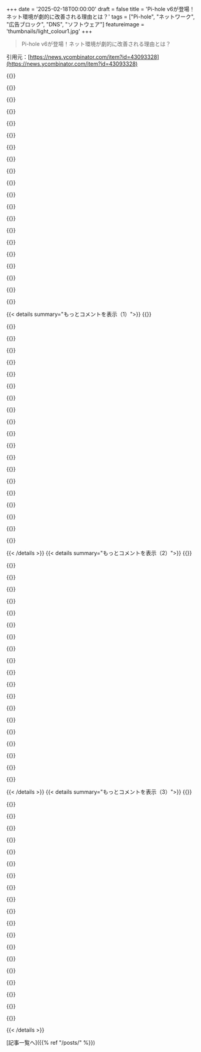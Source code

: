 +++
date = '2025-02-18T00:00:00'
draft = false
title = 'Pi-hole v6が登場！ネット環境が劇的に改善される理由とは？'
tags = ["Pi-hole", "ネットワーク", "広告ブロック", "DNS", "ソフトウェア"]
featureimage = 'thumbnails/light_colour1.jpg'
+++

> Pi-hole v6が登場！ネット環境が劇的に改善される理由とは？

引用元：[https://news.ycombinator.com/item?id=43093328](https://news.ycombinator.com/item?id=43093328)

{{<matomeQuote body="最近Pi-holeを始めたんだけど、基本的な機能がないのに驚いたよ。リクエストが実際にはブロックされず、ログにはブロックされるはずのものが表示される“ドライラン”みたいな機能がないのが重要なんだ。導入する前にネットワークの動きを見て修正したいんだよね。別のクライアントごとに異なる設定ができないのも困る。スマートテレビ用の厳しいリストと、スマホのリストを分けたいんだけど、ユーザーエラーかもしれないけどUIは分かりづらい。" userName="andy_xor_andrew" createdAt="2025-02-18T19:10:21" color="">}}

{{<matomeQuote body="＞“別のクライアントごとに異なる設定ができないのも困る”そういうメニューがあるよ、Clientsって。グループを作ってその中にクライアントを追加してブロックを設定すればいい。特定のクライアント用のグループを作ればうまくいくよ。" userName="MyOutfitIsVague" createdAt="2025-02-18T19:31:51" color="">}}

{{<matomeQuote body="ちょっと複雑なんだよね。君の提案は、(1) Pi-holeをDHCPサーバーにしているか、(2) すべてのデバイスがPi-holeのIPを使うように設定されてる場合にうまくいく。大体はルーターのDNS設定をPi-holeにしてて、そうなるとダッシュボードにはルーターだけが表示されるんだ。" userName="paxys" createdAt="2025-02-18T20:35:42" color="">}}

{{<matomeQuote body="＞ダッシュボードにはルーターだけが表示されるんだそれはルーターの性能に依るよ。多くのルーターはDHCPでクライアントに出すDNS情報の設定があって、そうすれば全てのクライアントが直接Pi-holeを使うことになる。設定の少ないルーターは上流のDNSサーバーの設定しかできないからPi-holeのグループ機能を使うのは無理だ。でも、ルーターのDHCPをオフにしてPi-holeを使えば簡単だよ。これが僕のネットワークの使い方なんだけど、特に問題はなかった。" userName="jimsmart" createdAt="2025-02-18T20:48:36" color="#ff5c5c">}}

{{<matomeQuote body="ゲートウェイの設定次第で、ポート53のリクエストを禁止したり、別のマシンにリダイレクトすることもできるよ。" userName="master_crab" createdAt="2025-02-18T23:24:06" color="">}}

{{<matomeQuote body="それはちょっとごちゃごちゃしてると思う。DNSはHTTPのようにリダイレクトできないから、君が言ってるのはポートフォワーディングを使って実装するしかないけど、DNSをトンネルさせるルーターは見たことがない。ポートフォワーディングでは、Pi-holeのグループ機能を使うには適さないと思うな。" userName="jimsmart" createdAt="2025-02-19T19:51:58" color="">}}

{{<matomeQuote body="＞DNSはHTTPのようにリダイレクトできないdnsmasqは最近すごく進化して、ドメインのリダイレクトができるようになったよ。今またmanページを読む時間だね。" userName="sml156" createdAt="2025-02-20T21:38:00" color="">}}

{{<matomeQuote body="それだと、デバイスがDHCPのDNSリクエストを無視する場合の解決にはならないよ。" userName="master_crab" createdAt="2025-02-19T23:12:54" color="">}}

{{<matomeQuote body="＞デバイスがDHCPのDNSリクエストを無視する場合の解決にはならないそれはこのスレッドで初めて出た話だね。でも君の言いたいことは分かった。iptablesを使って外部のトラフィックをローカルIPに転送することが可能だけど、単純にポート53のトラフィックを送るだけじゃなく、Pi-holeを除外するようにしないといけない。別のデバイスのためだけの特定のルールにする必要があるよ。" userName="jimsmart" createdAt="2025-02-20T01:17:21" color="">}}

{{<matomeQuote body="DHCPデバイスがDNSの挙動を制御する方法の話だよ。その多くはゲートウェイデバイスにもなっていて、内部のファイアウォールもあるからね。IoTや他のデバイスがネットワーク上で変な動きをすることも多い。IPをポート禁止やポートフォワードするのも簡単だったりして、Pi-holeの挙動には影響しないよ。DoHはまた別の話だ。ブラウザベースのDNSシステムのことだね。" userName="master_crab" createdAt="2025-02-21T00:22:09" color="">}}

{{<matomeQuote body="Unifiルーターを使ってるけど、Pi-holeにはルーターがDNSリクエストを出してるばかりでなんか残念。" userName="zaudo" createdAt="2025-02-19T10:37:02" color="">}}

{{<matomeQuote body="Pi-HoleをDHCPサーバーにしてないけど、ルーターのDHCPでクライアントにPi-holeをDNSとして使わせてるよ。" userName="MyOutfitIsVague" createdAt="2025-02-18T20:56:25" color="">}}

{{<matomeQuote body="クライアントとグループの設定で、お子さんのデバイスからYouTubeをブロックして他のは許可してる。Pi-holeはコンテナ内で動かしてるよ。" userName="bolster8505" createdAt="2025-02-18T21:14:47" color="#45d325">}}

{{<matomeQuote body="YouTubeをブロックするためのブロックリスト、教えてくれたら嬉しいな。結構難しいから。" userName="bilalel" createdAt="2025-02-19T07:39:25" color="">}}

{{<matomeQuote body="だと思うけど、YouTubeの広告じゃなくて子どものためにYouTubeそのものをブロックしてるんじゃないかな。Pi-holeは広告をブロックできないから。" userName="10729287" createdAt="2025-02-19T08:11:05" color="">}}

{{<matomeQuote body="私のコメントが分かりづらかったね。YouTubeを完全にブロックすることについて言ってたんだ。" userName="bilalel" createdAt="2025-02-19T10:09:10" color="">}}

{{<matomeQuote body="Pi-holeの'Domains'ページに行って、'Domain'ボックスにyoutube.comを入力して、'Add domain as wildcard'のチェックを入れて追加すれば、全クライアントのYouTubeをブロックできるよ。" userName="jimsmart" createdAt="2025-02-19T20:01:35" color="#ff5733">}}

{{<matomeQuote body="スマートTVなんて絶対買わない。広告が入るなんて最悪で、Kindleの広告みたいで腹立つ。UBOがChromeで使えなくなったらどうしよう。" userName="ge96" createdAt="2025-02-18T19:26:25" color="">}}

{{<matomeQuote body="非スマート4Kディスプレイの方が高いのは謎だよね。私はHDMIとDisplayPortあれば十分だから、余計な機能はいらない。" userName="b3lvedere" createdAt="2025-02-18T19:52:44" color="">}}

{{<matomeQuote body="＞本当に変だよね、余計なものがないのに。<br>ユーザーデータを売って利益を得てるから、そりゃそうだよね。" userName="Jeremy1026" createdAt="2025-02-18T20:01:32" color="">}}

{{< details summary="もっとコメントを表示（1）">}}
{{<matomeQuote body="マジでそうなの？利益率がめっちゃ大きいのか。4Kスマートテレビが4Kモニターの半額で売ってるの見たことあるけど。" userName="b3lvedere" createdAt="2025-02-18T20:17:21" color="">}}

{{<matomeQuote body="この世界に少しだけ関わったことがあるけど、Rokuみたいなストリーミングボックスやテレビがあの値段で売れるのは、データを売らないと成り立たないから。競争するには適正価格で売るしかないけど、安価な製品と棚のスペース争いになると厳しいよね。MBAが経営すると、データ販売に切り替えられるし。" userName="alabastervlog" createdAt="2025-02-18T21:34:17" color="#38d3d3">}}

{{<matomeQuote body="それなら、機能に見合った価格のApple TVを買えばいい。ネットワークや家の情報を盗られないし。" userName="lukevp" createdAt="2025-02-18T23:37:51" color="">}}

{{<matomeQuote body="テレビにDDWRT/OpenWRTみたいなものってないの？多くが組み込みLinuxボードでAndroidのフォークが動いてるから、安くていいハードウェアに入れ替え可能なファームウェアがあるテレビもあるべきだよね。HDMI入力を常時映すだけのでも良いし、AOSP＋VLC/Jellyfinがあれば最高。" userName="progbits" createdAt="2025-02-18T19:57:13" color="">}}

{{<matomeQuote body="＞Is there an equivalent of DDWRT/OpenWRT but for TVs?<br>安いミニPCを買ってLinuxをインストールすればいいよ。テレビをネットに繋がないようにすればOK。50-75ドルで解決できる。予算を気にせず、HDRみたいな機能に興味がなければこれが良い。libreElecみたいなテレビ専用のLinuxもいくつかある。もっとパワフルなAMD GPUを搭載したシステムを手に入れれば、Bazziteをインストールしてテレビ用SteamOSみたいにしたいな。コントローラーとも合うし。" userName="lotharcable2" createdAt="2025-02-18T21:18:08" color="#ff5733">}}

{{<matomeQuote body="＞Get a used mini-pc, install Linux on it<br>その方法を試したことがあるけど、楽しみたくない人にはおすすめしない。Apple TVやNvidia Shieldの方が断然マシだと思う。でも本格的なゲームメディアセンターが欲しいなら別。それに、ミニPC/RPiでは毎回問題が起きて、家族みんなで映画を観る時にトラブルシューティングをするのは嫌だった。" userName="close04" createdAt="2025-02-19T09:50:01" color="">}}

{{<matomeQuote body="MSI Tridentをゲーム・HTPCとして使ってるけど、家族も満足してる。みんなは様々なストリーミングサービスやSteam、Kodiを使って楽しんでるよ。" userName="b3lvedere" createdAt="2025-02-19T10:22:56" color="">}}

{{<matomeQuote body="HDMI入力を常時表示するテレビって大きなモニターじゃない？でも不思議なことに、テレビの方がいつも高い気がする。" userName="RandomDistort" createdAt="2025-02-18T20:04:13" color="">}}

{{<matomeQuote body="テレビOSをハックできたら楽しいだろうね。CrowdSupplyプロジェクトとして面白いかも。でも、ユーザー情報や広告で稼ぐ方が得られそうだから、難しいかも。" userName="b3lvedere" createdAt="2025-02-18T20:10:23" color="">}}

{{<matomeQuote body="＞For my 'smart tv' which I begrudgingly have to allow on my network occasionally for software updates<br>スマート機能を使ってないなら、何でソフトウェア更新するの？私のスマートテレビは何年もネットから隔離してる。" userName="josephg" createdAt="2025-02-18T19:26:38" color="">}}

{{<matomeQuote body="ソフトウェアのアップデートでメディアコーデックのサポートとかUIの改善、Bluetoothの互換性向上が期待できるかな。" userName="timoteostewart" createdAt="2025-02-18T20:15:13" color="">}}

{{<matomeQuote body="そうそう、いわゆるスマート機能だよね。Raspberry Piを繋いでからは初期設定以外触ってないわ。5年以上使ってるRaspberry Pi 2は今のスマートTVより優れてる。" userName="globular-toast" createdAt="2025-02-19T11:06:15" color="#785bff">}}

{{<matomeQuote body="＞”Raspberry Pi 2”<br>あれってネット速度が100MB/sに制限されててHEVCファイルのストリーミングもできないやつじゃなかったっけ？" userName="itsoktocry" createdAt="2025-02-19T11:36:56" color="">}}

{{<matomeQuote body="確かに100MbpsのEthernetはそうだけど、うちのTVも同じだし。HEVCメディアは持ってないからわからないけど、4K出力がないのは大きな欠点だな。それに、Pi2でストリーミングサービスがサポートされてるかも謎だし、今の時代でブラウザからYouTubeが見れるのかすら疑問。" userName="doubled112" createdAt="2025-02-19T11:50:14" color="">}}

{{<matomeQuote body="DNSブラックホールでTVの悪さを制限するのって正しい方法かな？そのデバイスがDNSルックアップ使わずに接続している可能性もあるし、ルーターにガードレールを追加する方が良さそう。" userName="BHSPitMonkey" createdAt="2025-02-18T19:48:13" color="">}}

{{<matomeQuote body="確かにスタートとしてはいいけど、追跡を厳重に行うTVはこういうブロックを簡単にかいくぐりそう。ほとんどのTVはそれほど高度ではないと思う。普通の人がスマート機能を楽しむには、これは良い妥協だね。ただ、ルーターでガードレールをどうやって追加するつもりなの？TVのインターネットアクセスを完全にブロックする以外に現実的な方法が思いつかない。" userName="xrisk" createdAt="2025-02-18T20:28:11" color="">}}

{{<matomeQuote body="スマートTVのオプトアウトテレメトリは悪意がある。" userName="nothrabannosir" createdAt="2025-02-18T20:34:19" color="#ff33a1">}}

{{<matomeQuote body="それにAdGuard Homeもあるよ。https://adguard.com/en/adguard-home/overview.html" userName="btreecat" createdAt="2025-02-18T23:24:14" color="">}}

{{<matomeQuote body="正直これ（[1]）はあまり関係ないと思う。DNSをブロックすることに破壊的な意味はないし、何年もPi-holeを使ってて、普通はブロックしてから例外を少し加えるだけ。数回しかトラブルシュートしたことないよ。" userName="guhcampos" createdAt="2025-02-18T22:59:07" color="">}}

{{<matomeQuote body="リモートデバイスにアクセスできなくなるなら、破壊的な行為だよ。ジェフ・ギーリングの”It was DNS T-Shirt”でも見てみ。https://www.redshirtjeff.com/shop/p/it-was-dns-shirt" userName="hotstickyballs" createdAt="2025-02-18T23:03:14" color="">}}


{{< /details >}}
{{< details summary="もっとコメントを表示（2）">}}
{{<matomeQuote body="AdGuard Home使ってたけど、機能はほぼ同じで、DoHとかLinux以外のOSもサポートしてて少し洗練されてたよ。 > https://github.com/AdguardTeam/AdGuardHome" userName="LeoPanthera" createdAt="2025-02-18T18:52:10" color="">}}

{{<matomeQuote body="PiHoleからAdGuardに移って、最終的にはNextDNSにしたよ。いじったり管理するのが面倒になってさ。" userName="laweijfmvo" createdAt="2025-02-18T19:57:48" color="">}}

{{<matomeQuote body="NextDNS使ってたけど、Pi-holeは手間がかからないからサードパーティーにお金払う意味がないよ。5年前にrPi 3のArch LinuxにPi-holeをセットアップして以来、ずっと問題ないし。" userName="sph" createdAt="2025-02-19T07:17:19" color="#785bff">}}

{{<matomeQuote body="ローカルでDNSサーバーを運用する大きな利点はキャッシュだよ。外部プロバイダーを使うと毎回ネットに出ないといけないから。" userName="LeoPanthera" createdAt="2025-02-18T20:28:46" color="#785bff">}}

{{<matomeQuote body="うーん、うちのルーターがDNSクエリをキャッシュしてるけど。" userName="Novosell" createdAt="2025-02-18T21:39:10" color="">}}

{{<matomeQuote body="NextDNSをルーター上で動かすこともできるよ。" userName="pseufaux" createdAt="2025-02-19T00:16:03" color="">}}

{{<matomeQuote body="俺も同じだけどAdGuardはスキップして。PiでDNSを生かすのは楽しいと思ったけど、停電でストレスが溜まった。自分だけが解決できるポイント故障を増やすのはいやだし。" userName="mrmuagi" createdAt="2025-02-18T20:42:24" color="">}}

{{<matomeQuote body="Pi-holeが3年以上稼働してて、壊れたことが一度もないから、「DNSがダウンする」って本当に問題なのかな？ちょっと偏見かも。" userName="martin_a" createdAt="2025-02-18T21:43:31" color="#785bff">}}

{{<matomeQuote body="北米の都市に住んでて、高圧線が地上にあるから5年間で結構な数の停電を経験した。PiはSDカードで動かしてるから、停電に弱いことがわかって使うのをやめたよ。" userName="brummm" createdAt="2025-02-18T21:55:57" color="">}}

{{<matomeQuote body="Raspberry PiとPi-holeを同じSDカードで7年使ってるんだけど、定期的に電源切るだけで再起動してる。解決策は簡単で、Linuxのログファイルを/dev/nullに送るかRAMに送って、Pi-holeのクエリーロギングを無効にするだけ。それでかなり助かってるぞ！" userName="eldaisfish" createdAt="2025-02-18T23:19:20" color="#45d325">}}

{{<matomeQuote body="古いノートパソコンで運用してるけど、トラブルなし。メモリとCPUが余裕あるし、実際のハードディスクがあるから、停電後も99%の稼働率を維持できた。ノートパソコンはクラッシュ時も自動で再起動するし。" userName="sizzle" createdAt="2025-02-19T11:40:13" color="#ff5c5c">}}

{{<matomeQuote body="バンクーバーBCに住んでて、2年に1回は停電があるんだ。電源を接続しているデバイスに電力品質の問題もあるみたいで、UPSがあると助かるだろうな。" userName="mrmuagi" createdAt="2025-02-18T22:10:30" color="">}}

{{<matomeQuote body="停電について心配する理由は何？俺のPi-holeはルーターよりもずっと早くオンラインに戻るけど。" userName="distances" createdAt="2025-02-18T23:34:06" color="">}}

{{<matomeQuote body="停電時のDNSの問題はあまり心配しなくていいと思う。どうせインターネットとPCもダウンしてることが多いし。" userName="sph" createdAt="2025-02-19T07:19:00" color="">}}

{{<matomeQuote body="主要と副のDNS用に2台のRaspberry Piを用意するのは良い考えだね、メインが壊れたときのために。" userName="10729287" createdAt="2025-02-19T08:17:07" color="">}}

{{<matomeQuote body="Raspberry PiのKubernetesクラスターでPi-holeを運用するのはどう？UPSも設定して冗長な電源供給を忘れずに。もしRaspberry Piが壊れたら、ルーターのインターフェースを開いてISPのDNSにリセットするのは簡単だよ。賢くやれよ。" userName="sph" createdAt="2025-02-19T13:05:56" color="#45d325">}}

{{<matomeQuote body="妻にこの簡単さを教えてみな。フランスで出張中にOpenDNSがブロックされた日を今でも覚えてるよ、Pi-holeに設定してたのを忘れてたから。" userName="10729287" createdAt="2025-02-19T18:38:17" color="">}}

{{<matomeQuote body="Pi-holeはPiじゃなくてもいいんだ。ProxmoxサーバーのUbuntu Linuxコンテナで運用してるよ。" userName="weirdkid" createdAt="2025-02-19T00:43:38" color="">}}

{{<matomeQuote body="俺はルーターと同じデバイスでAdGuard Homeを使ってて、何かがダウンすればルーター全体がダウンするから同じさ。" userName="LeoPanthera" createdAt="2025-02-18T21:15:29" color="">}}

{{<matomeQuote body="NextDNS、いいよね。設定も管理も簡単で、すごく使いやすい。" userName="vosper" createdAt="2025-02-18T20:17:56" color="#45d325">}}


{{< /details >}}
{{< details summary="もっとコメントを表示（3）">}}
{{<matomeQuote body="DoHはpiholeでcloudflaredを使えばできるよ。詳しくは”https://docs.pi-hole.net/guides/dns/cloudflared/”を見てね。" userName="brynx97" createdAt="2025-02-18T20:26:32" color="#ff5733">}}

{{<matomeQuote body="AdGuard Home好きだけど、ロシアの会社の単一バイナリはちょっと不安。自分でビルドする方向に進むかも。これは偏見かな？" userName="2OEH8eoCRo0" createdAt="2025-02-18T20:13:37" color="">}}

{{<matomeQuote body="＞これは偏見かな？<br>そんなことないよ。他国の人を国で判断するのは良くないけど、AdGuardの姿勢ははっきりしてるから、気になるなら確認すればいいよ。詳細は”https://www.reddit.com/r/Adguard/comments/t15gr4/announcemen...”と”https://adguard.com/en/blog/official-response-to-setapp.html”で。" userName="sunaookami" createdAt="2025-02-18T20:27:37" color="">}}

{{<matomeQuote body="＞他国の人を国で判断するのは良くない。<br>これは前のコメントの理解が全然間違ってるよ。AdGuardのバイナリの出所を気にしてるだけで、国民を否定してるわけじゃないから。政府の信頼性を確認してるだけだよ。国によって政府の管理が異なるし、それがリスク評価に影響するのは当然。" userName="sfRattan" createdAt="2025-02-18T23:51:18" color="#785bff">}}

{{<matomeQuote body="へえ、そんなこと知らなかった！ありがとう！" userName="2OEH8eoCRo0" createdAt="2025-02-18T20:28:11" color="">}}

{{<matomeQuote body="前は自分でビルドしてたけど、今はAlpine Linuxのテストブランチにパッケージされるようになったんだ。それでコンテナイメージも”apk add”で簡単に入れられる。信頼できるかは自分次第だね。" userName="seemaze" createdAt="2025-02-18T20:30:18" color="">}}

{{<matomeQuote body="＞これは偏見かな？<br>ロシア人だけを信じるか、他も信用するかでしょ。" userName="skotobaza" createdAt="2025-02-18T20:19:39" color="">}}

{{<matomeQuote body="自分はイラン、北朝鮮、中国も信用してない。簡単だよ、アメリカだし2025年だから。これらは現在の敵で、これは選んだことじゃない。2035年には仲良くなれるといいな。" userName="2OEH8eoCRo0" createdAt="2025-02-18T20:26:11" color="">}}

{{<matomeQuote body="＞信頼できない？<br>話してるのはその国の少数派で、全 populationではないことを理解してほしい。中国の人全員がアメリカをハッキングしようとしてるわけじゃない。そんなイメージはプロパガンダに過ぎない。コードを勉強して、しっかりとした見解を作るのが大切だよ。" userName="h4ck_th3_pl4n3t" createdAt="2025-02-18T22:51:34" color="#ff5c5c">}}

{{<matomeQuote body="自分はクライアントのファイアウォールでイラン、北朝鮮、中国、ロシアからのトラフィックを全部ブロックしてる。毎分アメリカのビジネスを狙ってるIPがログに現れるのを見たからさ。犯罪者のIPを特定しようとしても、すぐに別のIPに移動するから、ブロックリストが増え続けるだけ。国全体をブロックするのは合理的だし、自分の基準として、全球をブロックして特定の国だけを許可するってやり方を取ってる。なにかブロックされても調整は簡単だからね。ロシアに良い人がいるのはわかるけど、ロシアのコンピューターと自分のビジネスが繋がる必要はないんだ。" userName="theatomheart" createdAt="2025-02-19T00:46:50" color="#785bff">}}

{{<matomeQuote body="特定の国を選ぶ理由は何なの？オランダからの接続は安全だと単に思っているの？" userName="skotobaza" createdAt="2025-02-19T08:01:07" color="">}}

{{<matomeQuote body="統計的にはさ、オランダからの人が国家レベルのハッカーである確率は、ロシアのIPよりずっと低いわけ。" userName="theshrike79" createdAt="2025-02-19T11:49:47" color="">}}

{{<matomeQuote body="論理的に考えれば、ロシアが組織に infiltrate しようと思ったら、ロシアのIPから直接やるわけじゃなくて、オランダやドイツのプロキシを使うんじゃないかな。" userName="skotobaza" createdAt="2025-02-19T14:50:17" color="">}}

{{<matomeQuote body="でも経験から言うと、GPの言ってることは正しい。多くの悪意のあるトラフィックがその国家から来てるのを見てきた。" userName="CheBuzz" createdAt="2025-02-20T17:13:41" color="#785bff">}}

{{<matomeQuote body="米国から来たバイナリが悪意のあるコードを含んでいても、起源が違うから許されるってこと？" userName="skotobaza" createdAt="2025-02-18T20:51:25" color="">}}

{{<matomeQuote body="自宅のルーターで Adguard Home を動かしてるよ、オプンセンスでね。" userName="lawn" createdAt="2025-02-18T19:10:38" color="">}}

{{<matomeQuote body="オプンセンスに対応したルーターってどれがあるの？それともフルサーバーやコンテナが必要なの？ピーホールを数年間使ってて、このスレッドは自分にとって新しい情報がたくさんだよ。" userName="samplatt" createdAt="2025-02-19T02:46:42" color="">}}

{{<matomeQuote body="オプンセンスはオープンWRTみたいに、比較的パワフルなジェネリックなx86ハードウェア用に設計されてる。Intel CPUとネットワークハードウェアがBSDのドライバサポートの関係で一番安定してるけど、他のも使える。ただ、低消費電力の古いCPUであっても、ギガビット以上のルーティングは楽勝だから、特にファイアウォールルールやサービスをたくさん使う場合はね。オプンセンスの親会社PfsenseもARMをサポートしてるけど、そのバージョンは商業サポートしたハードウェアだけなんだ。" userName="gh02t" createdAt="2025-02-19T05:38:49" color="#785bff">}}

{{<matomeQuote body="ありがとう！古いサーバーをルーターとコンテナホストに変えようとずっと考えてたんだ。" userName="samplatt" createdAt="2025-02-19T06:33:44" color="">}}

{{<matomeQuote body="Pi-holeってほんといいツールだよね。自分はRaspberry Pi Zeroで数年使ってるけど、ブロックされるゴミの量にはいつも驚かされるよ。リリースおめでとう！Patreonでのサポートも嬉しいよ！" userName="Mossy9" createdAt="2025-02-18T18:36:58" color="#ff5733">}}


{{< /details >}}


[記事一覧へ]({{% ref "/posts/" %}})
